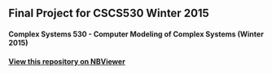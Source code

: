 ## Final Project for CSCS530 Winter 2015
#### Complex Systems 530 - Computer Modeling of Complex Systems (Winter 2015)


#### [View this repository on NBViewer](http://nbviewer.ipython.org/github/arunjvarghese/CSCS530-project/tree/master/)